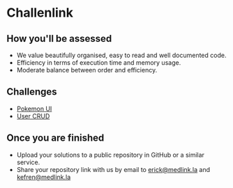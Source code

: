 # Challenlink

## How you'll be assessed

- We value beautifully organised, easy to read and well documented code.
- Efficiency in terms of execution time and memory usage.
- Moderate balance between order and efficiency.

## Challenges

- [Pokemon UI](https://github.com/medlinkla/challenlink-frontend/tree/master/challenge-01)
- [User CRUD](https://github.com/medlinkla/challenlink-frontend/tree/master/challenge-02)


## Once you are finished

- Upload your solutions to a public repository in GitHub or a similar service.
- Share your repository link with us by email to erick@medlink.la and kefren@medlink.la

